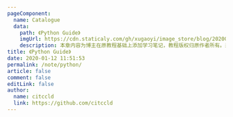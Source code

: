 ```yaml
---
pageComponent:
  name: Catalogue
  data:
    path: 《Python Guide》
    imgUrl: https://cdn.staticaly.com/gh/xugaoyi/image_store/blog/20200112120340.png
    description: 本章内容为博主在原教程基础上添加学习笔记，教程版权归原作者所有。来源：<a href='https://wangdoc.com/javascript/' target='_blank'>Python教程</a>
title: 《Python Guide》
date: 2020-01-12 11:51:53
permalink: /note/python/
article: false
comment: false
editLink: false
author:
  name: citccld
  link: https://github.com/citccld
---
```

